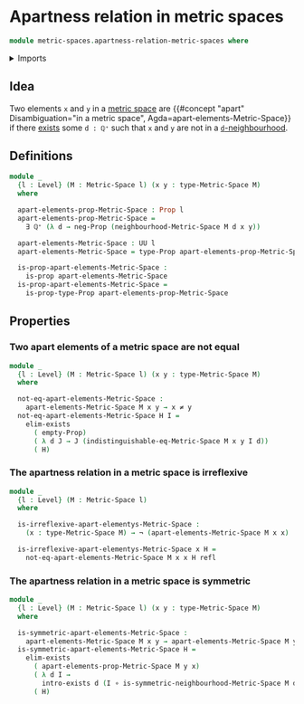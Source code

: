 # Apartness relation in metric spaces

```agda
module metric-spaces.apartness-relation-metric-spaces where
```

<details><summary>Imports</summary>

```agda
open import elementary-number-theory.positive-rational-numbers

open import foundation.empty-types
open import foundation.existential-quantification
open import foundation.function-types
open import foundation.identity-types
open import foundation.negated-equality
open import foundation.negation
open import foundation.propositions
open import foundation.universe-levels

open import metric-spaces.metric-spaces
open import metric-spaces.neighbourhood-relations
```

</details>

## Idea

Two elements `x` and `y` in a [metric space](metric-spaces.md) are
{{#concept "apart" Disambiguation="in a metric space", Agda=apart-elements-Metric-Space}}
if there [exists](foundation.existential-quantification.md) some `d : ℚ⁺` such
that `x` and `y` are not in a
[`d`-neighbourhood](metric-spaces.neighbourhood-relations.md).

## Definitions

```agda
module _
  {l : Level} (M : Metric-Space l) (x y : type-Metric-Space M)
  where

  apart-elements-prop-Metric-Space : Prop l
  apart-elements-prop-Metric-Space =
    ∃ ℚ⁺ (λ d → neg-Prop (neighbourhood-Metric-Space M d x y))

  apart-elements-Metric-Space : UU l
  apart-elements-Metric-Space = type-Prop apart-elements-prop-Metric-Space

  is-prop-apart-elements-Metric-Space :
    is-prop apart-elements-Metric-Space
  is-prop-apart-elements-Metric-Space =
    is-prop-type-Prop apart-elements-prop-Metric-Space
```

## Properties

### Two apart elements of a metric space are not equal

```agda
module _
  {l : Level} (M : Metric-Space l) (x y : type-Metric-Space M)
  where

  not-eq-apart-elements-Metric-Space :
    apart-elements-Metric-Space M x y → x ≠ y
  not-eq-apart-elements-Metric-Space H I =
    elim-exists
      ( empty-Prop)
      ( λ d J → J (indistinguishable-eq-Metric-Space M x y I d))
      ( H)
```

### The apartness relation in a metric space is irreflexive

```agda
module _
  {l : Level} (M : Metric-Space l)
  where

  is-irreflexive-apart-elementys-Metric-Space :
    (x : type-Metric-Space M) → ¬ (apart-elements-Metric-Space M x x)

  is-irreflexive-apart-elementys-Metric-Space x H =
    not-eq-apart-elements-Metric-Space M x x H refl
```

### The apartness relation in a metric space is symmetric

```agda
module _
  {l : Level} (M : Metric-Space l) (x y : type-Metric-Space M)
  where

  is-symmetric-apart-elements-Metric-Space :
    apart-elements-Metric-Space M x y → apart-elements-Metric-Space M y x
  is-symmetric-apart-elements-Metric-Space H =
    elim-exists
      ( apart-elements-prop-Metric-Space M y x)
      ( λ d I →
        intro-exists d (I ∘ is-symmetric-neighbourhood-Metric-Space M d y x))
      ( H)
```
